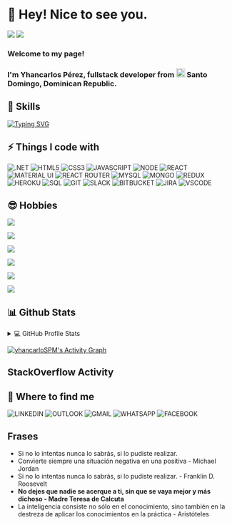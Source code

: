 <!--
**yhancarlos/yhancarlos** is a ✨ _special_ ✨ repository because its `README.md` (this file) appears on your GitHub profile.
-->

#  👋 Hey! Nice to see you.
![](https://img.shields.io/github/watchers/yhancarloSPM/yhancarloSPM?style=social)   ![](https://img.shields.io/github/followers/yhancarloSPM?style=social)

### Welcome to my page!
### I'm Yhancarlos Pérez, fullstack developer from <img src="https://www.comprarbanderas.es/images/banderas/400/149-republica-dominicana_400px.jpg" width= 20> Santo Domingo, Dominican Republic.

## 🚀 Skills

[![Typing SVG](https://readme-typing-svg.herokuapp.com?color=FFFFFF&lines=Detail+Oriented;Problem+Resolution;Self+Motivation;Communication+Skills;Patience;Creativity)](https://git.io/typing-svg)

## ⚡ Things I code with 

![](https://img.shields.io/badge/.NET-5C2D91?style=for-the-badge&logo=.net&logoColor=white ".NET")
![](https://img.shields.io/badge/HTML5-E34F26?style=for-the-badge&logo=html5&logoColor=white "HTML5")
![](https://img.shields.io/badge/CSS3-1572B6?style=for-the-badge&logo=css3&logoColor=white "CSS3")
![](https://img.shields.io/badge/JavaScript-F7DF1E?style=for-the-badge&logo=javascript&logoColor=black "JAVASCRIPT")
![](https://img.shields.io/badge/Node.js-43853D?style=for-the-badge&logo=node.js&logoColor=white "NODE")
![](https://img.shields.io/badge/React-20232A?style=for-the-badge&logo=react&logoColor=61DAFB "REACT")
![](https://img.shields.io/badge/Material--UI-0081CB?style=for-the-badge&logo=material-ui&logoColor=whit "MATERIAL UI")
![](https://img.shields.io/badge/React_Router-CA4245?style=for-the-badge&logo=react-router&logoColor=white "REACT ROUTER")
![](https://img.shields.io/badge/MySQL-00000F?style=for-the-badge&logo=mysql&logoColor=white "MYSQL")
![](https://img.shields.io/badge/MongoDB-4EA94B?style=for-the-badge&logo=mongodb&logoColor=white "MONGO")
![](https://img.shields.io/badge/Redux-593D88?style=for-the-badge&logo=redux&logoColor=white "REDUX")
![](https://img.shields.io/badge/Heroku-430098?style=for-the-badge&logo=heroku&logoColor=white "HEROKU")
![](https://img.shields.io/badge/Microsoft%20SQL%20Server-CC2927?style=for-the-badge&logo=microsoft%20sql%20server&logoColor=white "SQL")
![](https://img.shields.io/badge/GIT-E44C30?style=for-the-badge&logo=git&logoColor=white "GIT")
![](https://img.shields.io/badge/Slack-4A154B?style=for-the-badge&logo=slack&logoColor=white "SLACK")
![](https://img.shields.io/badge/Bitbucket-0747a6?style=for-the-badge&logo=bitbucket&logoColor=white "BITBUCKET")
![](https://img.shields.io/badge/Jira-0052CC?style=for-the-badge&logo=Jira&logoColor=white "JIRA")
![](https://img.shields.io/badge/Visual_Studio_Code-0078D4?style=for-the-badge&logo=visual%20studio%20code&logoColor=white "VSCODE")

## 😎 Hobbies
![](https://img.shields.io/badge/ANIME-ONE%20PIECE%2C%20ATTACK%20ON%20TITAN%2C%20KENGAN%20ASHURA%2C%20BAKI%2C%20HUNTER%20X%20HUNTER-red)

![](https://img.shields.io/badge/BOOK-STORY%2C%20LEGENDS%2C%20POEM%2C%20THEATHER%2C%20DRAMA%2C%20COMEDY%2C%20LOVE%2C%20MANUALS%2C%20-red)

![](https://img.shields.io/badge/MOVIES-ACCION%2C%20COMEDY%2C%20SUSPENSE%2C%20AVENTURE%2C%20SUPER%20HERO-red)

![](https://img.shields.io/badge/MUSIC-RAP%2C%20SALSA%2C%20BACHATA-red)

![](https://img.shields.io/badge/SPORT-%20BASEBALL%2C%20BASKETBALL%2C%20BOXEO-red)

![](https://img.shields.io/badge/TABLE%20GAMES-DOMINOES%2C%20ONE%2C%20MONOPOLY%2C%20DECKS%2C%20BOARDS-red)

## 📊 Github Stats

<details> 
  <summary>💻 GitHub Profile Stats</summary>
  <br/>
    <a href="https://github.com/anuraghazra/github-readme-stats"><img alt="yhancarloSPM's Github Stats" src="https://denvercoder1-github-readme-stats.vercel.app/api/?username=yhancarloSPM&show_icons=true&count_private=true&theme=tokyonight&hide_border=true&bg_color=1F222E&title_color=F85D7F&icon_color=F8D866" height="192px"/></a>
  <a href="https://github.com/anuraghazra/github-readme-stats"><img alt="yhancarloSPM's Top Languages" src="https://github-readme-stats.vercel.app/api/top-langs/?username=yhancarloSPM&langs_count=8&layout=compact&theme=tokyonight&hide_border=true&bg_color=1F222E&title_color=F85D7F&icon_color=F8D866&hide=Jupyter%20Notebook" height="192px"/></a>
  <br/>
  <b>Note:</b> Top languages is only a metric of the languages my public code consists of and doesn't reflect experience or skill level.
</details>

<a href="https://github.com/ashutosh00710/github-readme-activity-graph"><img alt="yhancarloSPM's Activity Graph" src="https://denvercoder1-activity-graph.herokuapp.com/graph/?username=yhancarloSPM&bg_color=1F222E&color=F8D866&line=F85D7F&point=FFFFFF&hide_border=true" /></a>

## StackOverflow Activity
<!-- STACKOVERFLOW:START -->
<!-- STACKOVERFLOW:END -->

## 👨 Where to find me 
![](https://img.shields.io/badge/LinkedIn-0077B5?style=for-the-badge&logo=linkedin&logoColor=white "LINKEDIN")
![](https://img.shields.io/badge/Microsoft_Outlook-0078D4?style=for-the-badge&logo=microsoft-outlook&logoColor=white "OUTLOOK") 
![](https://img.shields.io/badge/Gmail-D14836?style=for-the-badge&logo=gmail&logoColor=white "GMAIL")
![](https://img.shields.io/badge/WhatsApp-25D366?style=for-the-badge&logo=whatsapp&logoColor=white "WHATSAPP")
![](https://img.shields.io/badge/Facebook-1877F2?style=for-the-badge&logo=facebook&logoColor=white "FACEBOOK")

## Frases
* Si no lo intentas nunca lo sabrás, si lo pudiste realizar.
*  Convierte siempre una situación negativa en una positiva - Michael Jordan
* Si no lo intentas nunca lo sabrás, si lo pudiste realizar. - Franklin D. Roosevelt
* **No dejes que nadie se acerque a ti, sin que se vaya mejor y más dichoso - Madre Teresa de Calcuta**
* La inteligencia consiste no sólo en el conocimiento, sino también en la destreza de aplicar los conocimientos en la práctica - Aristóteles


